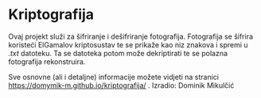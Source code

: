 # Kriptografija
Ovaj projekt služi za šifriranje i dešifriranje fotografija. Fotografija se šifrira koristeći ElGamalov kriptosustav te se prikaže kao niz znakova i spremi u <i>.txt</i> datoteku. Ta se datoteka potom može dekriptirati te se polazna fotografija rekonstruira.

Sve osnovne (ali i detaljne) informacije možete vidjeti na stranici https://domymik-m.github.io/kriptografija/ .
Izradio: Dominik Mikulčić
